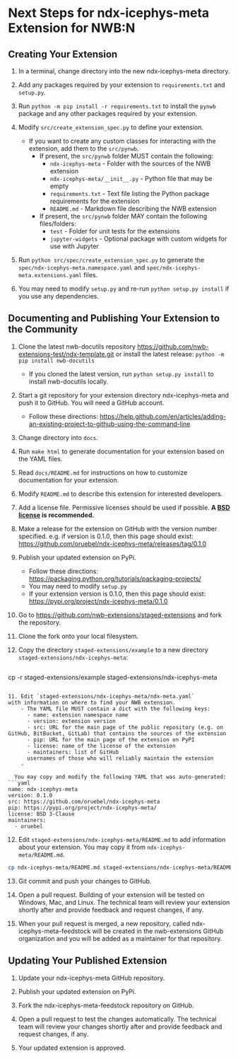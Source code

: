 # Next Steps for ndx-icephys-meta Extension for NWB:N

## Creating Your Extension

1. In a terminal, change directory into the new ndx-icephys-meta directory.

2. Add any packages required by your extension to `requirements.txt` and `setup.py`.

3. Run `python -m pip install -r requirements.txt` to install the `pynwb` package
and any other packages required by your extension.

4. Modify `src/create_extension_spec.py` to define your extension.

    - If you want to create any custom classes for interacting with the extension,
      add them to the `src/pynwb`.
      - If present, the `src/pynwb` folder MUST contain the following:
        - `ndx-icephys-meta` - Folder with the sources of the NWB extension
        - `ndx-icephys-meta/__init__.py` - Python file that may be empty
        - `requirements.txt` - Text file listing the Python package requirements for the extension
        - `README.md` - Markdown file describing the NWB extension
      - If present, the `src/pynwb` folder MAY contain the following files/folders:
        - `test` - Folder for unit tests for the extensions
        - `jupyter-widgets` - Optional package with custom widgets for use with Jupyter

5. Run `python src/spec/create_extension_spec.py` to generate the
`spec/ndx-icephys-meta.namespace.yaml` and
`spec/ndx-icephys-meta.extensions.yaml` files.

6. You may need to modify `setup.py` and re-run `python setup.py install` if you
use any dependencies.


## Documenting and Publishing Your Extension to the Community

1. Clone the latest nwb-docutils repository https://github.com/nwb-extensions-test/ndx-template.git
or install the latest release:
`python -m pip install nwb-docutils`
    - If you cloned the latest version, run `python setup.py install` to install nwb-docutils locally.

2. Start a git repository for your extension directory ndx-icephys-meta
 and push it to GitHub. You will need a GitHub account.
    - Follow these directions:
  https://help.github.com/en/articles/adding-an-existing-project-to-github-using-the-command-line

3. Change directory into `docs`.

4. Run `make html` to generate documentation for your extension based on the YAML files.

5. Read `docs/README.md` for instructions on how to customize documentation for
your extension.

6. Modify `README.md` to describe this extension for interested developers.

7. Add a license file. Permissive licenses should be used if possible. **A [BSD license](https://opensource.org/licenses/BSD-3-Clause) is recommended.**

8. Make a release for the extension on GitHub with the version number specified. e.g. if version is 0.1.0, then this page should exist: https://github.com/oruebel/ndx-icephys-meta/releases/tag/0.1.0

9. Publish your updated extension on PyPi.
    - Follow these directions: https://packaging.python.org/tutorials/packaging-projects/
    - You may need to modify `setup.py`
    - If your extension version is 0.1.0, then this page should exist: https://pypi.org/project/ndx-icephys-meta/0.1.0

10. Go to https://github.com/nwb-extensions/staged-extensions and fork the
repository.

10. Clone the fork onto your local filesystem.

10. Copy the directory `staged-extensions/example` to a new directory
`staged-extensions/ndx-icephys-meta`:

    ```bash
cp -r staged-extensions/example staged-extensions/ndx-icephys-meta
```

11. Edit `staged-extensions/ndx-icephys-meta/ndx-meta.yaml`
with information on where to find your NWB extension.
    - The YAML file MUST contain a dict with the following keys:
      - name: extension namespace name
      - version: extension version
      - src: URL for the main page of the public repository (e.g. on GitHub, BitBucket, GitLab) that contains the sources of the extension
      - pip: URL for the main page of the extension on PyPI
      - license: name of the license of the extension
      - maintainers: list of GitHub
      usernames of those who will reliably maintain the extension
    -

  You may copy and modify the following YAML that was auto-generated:
```yaml
name: ndx-icephys-meta
version: 0.1.0
src: https://github.com/oruebel/ndx-icephys-meta
pip: https://pypi.org/project/ndx-icephys-meta/
license: BSD 3-Clause
maintainers:
  - oruebel
```

12. Edit `staged-extensions/ndx-icephys-meta/README.md`
to add information about your extension. You may copy it from
`ndx-icephys-meta/README.md`.

  ```bash
cp ndx-icephys-meta/README.md staged-extensions/ndx-icephys-meta/README.md
```

13. Git commit and push your changes to GitHub.

14. Open a pull request. Building of your extension will be tested on Windows,
Mac, and Linux. The technical team will review your extension shortly after
and provide feedback and request changes, if any.

15. When your pull request is merged, a new repository, called
ndx-icephys-meta-feedstock will be created in the nwb-extensions
GitHub organization and you will be added as a maintainer for that repository.


## Updating Your Published Extension

1. Update your ndx-icephys-meta GitHub repository.

2. Publish your updated extension on PyPi.

3. Fork the ndx-icephys-meta-feedstock repository on GitHub.

4. Open a pull request to test the changes automatically. The technical team
will review your changes shortly after and provide feedback and request changes,
 if any.

5. Your updated extension is approved.
